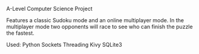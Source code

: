 A-Level Computer Science Project

Features a classic Sudoku mode and an online multiplayer mode.
In the multiplayer mode two opponents will race to see who can finish the puzzle the fastest.

Used:
  Python
  Sockets
  Threading
  Kivy
  SQLite3

